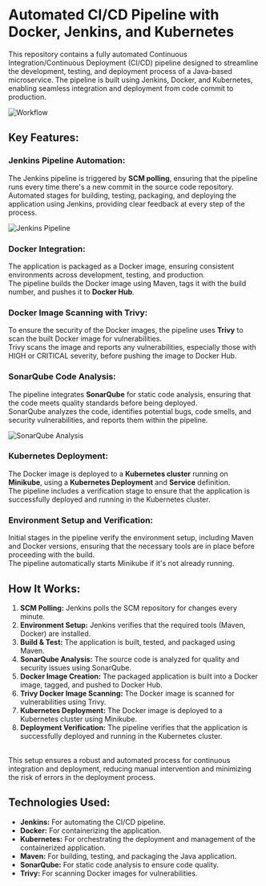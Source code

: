 # Automated CI/CD Pipeline with Docker, Jenkins, and Kubernetes
This repository contains a fully automated Continuous Integration/Continuous Deployment (CI/CD) pipeline designed to streamline the development, testing, and deployment process of a Java-based microservice. The pipeline is built using Jenkins, Docker, and Kubernetes, enabling seamless integration and deployment from code commit to production.

![Workflow](https://github.com/user-attachments/assets/6b3e9b6b-dd67-42c7-a7c5-311f9e4e774a)

## Key Features:
### Jenkins Pipeline Automation:
The Jenkins pipeline is triggered by **SCM polling**, ensuring that the pipeline runs every time there's a new commit in the source code repository.<br>
Automated stages for building, testing, packaging, and deploying the application using Jenkins, providing clear feedback at every step of the process.

![Jenkins Pipeline](https://github.com/user-attachments/assets/158ecb3d-e967-48d5-a0fc-71255c5d7eb6)

### Docker Integration:
The application is packaged as a Docker image, ensuring consistent environments across development, testing, and production.<br>
The pipeline builds the Docker image using Maven, tags it with the build number, and pushes it to **Docker Hub**.

### Docker Image Scanning with Trivy:
To ensure the security of the Docker images, the pipeline uses **Trivy** to scan the built Docker image for vulnerabilities.<br>
Trivy scans the image and reports any vulnerabilities, especially those with HIGH or CRITICAL severity, before pushing the image to Docker Hub.

### SonarQube Code Analysis:
The pipeline integrates **SonarQube** for static code analysis, ensuring that the code meets quality standards before being deployed.<br>
SonarQube analyzes the code, identifies potential bugs, code smells, and security vulnerabilities, and reports them within the pipeline.

![SonarQube Analysis](https://github.com/user-attachments/assets/8ac324be-9098-4f00-a815-75bd84c1e806)

### Kubernetes Deployment:
The Docker image is deployed to a **Kubernetes cluster** running on **Minikube**, using a **Kubernetes Deployment** and **Service** definition.<br>
The pipeline includes a verification stage to ensure that the application is successfully deployed and running in the Kubernetes cluster.

### Environment Setup and Verification:
Initial stages in the pipeline verify the environment setup, including Maven and Docker versions, ensuring that the necessary tools are in place before proceeding with the build.<br>
The pipeline automatically starts Minikube if it's not already running.

## How It Works:

1. **SCM Polling:** Jenkins polls the SCM repository for changes every minute.<br>
2. **Environment Setup:** Jenkins verifies that the required tools (Maven, Docker) are installed.<br>
3. **Build & Test:** The application is built, tested, and packaged using Maven.<br>
4. **SonarQube Analysis:** The source code is analyzed for quality and security issues using SonarQube.<br>
5. **Docker Image Creation:** The packaged application is built into a Docker image, tagged, and pushed to Docker Hub.<br>
6. **Trivy Docker Image Scanning:** The Docker image is scanned for vulnerabilities using Trivy.<br>
7. **Kubernetes Deployment:** The Docker image is deployed to a Kubernetes cluster using Minikube.<br>
8. **Deployment Verification:** The pipeline verifies that the application is successfully deployed and running in the Kubernetes cluster.
<br>
This setup ensures a robust and automated process for continuous integration and deployment, reducing manual intervention and minimizing the risk of errors in the deployment process.
<br>

## Technologies Used:

- **Jenkins:** For automating the CI/CD pipeline.<br>
- **Docker:** For containerizing the application.<br>
- **Kubernetes:** For orchestrating the deployment and management of the containerized application.<br>
- **Maven:** For building, testing, and packaging the Java application.
- **SonarQube:** For static code analysis to ensure code quality.<br>
- **Trivy:** For scanning Docker images for vulnerabilities.
